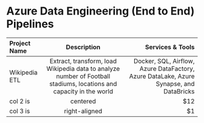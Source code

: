 # Azure Data Engineering (End to End) Pipelines

| Project Name  |                                                     Description                                                     |                                                                       Services & Tools |
| :------------ | :-----------------------------------------------------------------------------------------------------------------: | -------------------------------------------------------------------------------------: |
| Wikipedia ETL | Extract, transform, load Wikipedia data to analyze number of Football stadiums, locations and capacity in the world | Docker, SQL, Airflow, Azure DataFactory, Azure DataLake, Azure Synapse, and DataBricks |
| col 2 is      |                                                      centered                                                       |                                                                                    $12 |
| col 3 is      |                                                    right-aligned                                                    |                                                                                     $1 |
